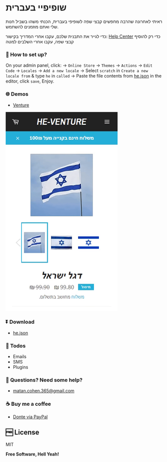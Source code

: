 # שופיפיי בעברית

ראיתי לאחרונה שהרבה מחפשים קבצי שפה לשופיפי בעברית,
הכנתי משהו בשביל חנות שלי ואתם מוזמנים להשתמש.

כדי לגייר את התבנית שלכם, עקבו אחרי המדריך בקישור: [Help Center](https://baba.co.il/shopify-rtl.php) 
כדי רק להוסיף קבצי שפה, עקבו אחרי השלבים למטה

### 🍕 How to set up?

On your admin panel, click:
-> `Online Store` -> `Themes` -> `Actions` -> `Edit Code` -> `Locales` -> `Add a new locale`
-> Select `scratch` in `Create a new locale from` & type `he` in `called`
-> Paste the file contents from [he.json](https://bit.ly/3171pMx) in the editor, click `save`, Enjoy.

### 🌐 Demos

 - [Venture](https://bit.ly/318LZY3)
 
![playshow](https://github.com/matancohen365/shopify-locales-he/raw/master/playshow.gif)

### ⏬ Download
 * [he.json](https://bit.ly/3171pMx)

### 🔨 Todos

 - Emails
 - SMS
 - Plugins

### 🙋️ Questions? Need some help? 
 - matan.cohen.365@gmail.com

### ☕  Buy me a coffee 

 - [Donte via PayPal](https://bit.ly/3171pMx)
 
🆓 License
----

MIT

**Free Software, Hell Yeah!**
